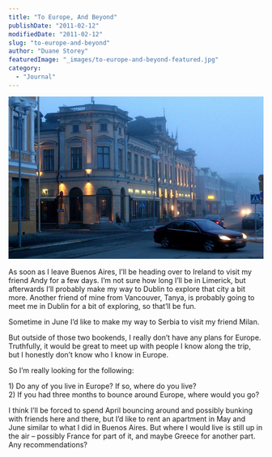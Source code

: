 ```yaml
---
title: "To Europe, And Beyond"
publishDate: "2011-02-12"
modifiedDate: "2011-02-12"
slug: "to-europe-and-beyond"
author: "Duane Storey"
featuredImage: "_images/to-europe-and-beyond-featured.jpg"
category:
  - "Journal"
---
```


[![](_images/to-europe-and-beyond-1.jpg "Europe")](http://www.migratorynerd.com/wordpress/wp-content/uploads/2011/02/430513113_c1d6814404_z.jpg)

As soon as I leave Buenos Aires, I’ll be heading over to Ireland to visit my friend Andy for a few days. I’m not sure how long I’ll be in Limerick, but afterwards I’ll probably make my way to Dublin to explore that city a bit more. Another friend of mine from Vancouver, Tanya, is probably going to meet me in Dublin for a bit of exploring, so that’ll be fun.

Sometime in June I’d like to make my way to Serbia to visit my friend Milan.

But outside of those two bookends, I really don’t have any plans for Europe. Truthfully, it would be great to meet up with people I know along the trip, but I honestly don’t know who I know in Europe.

So I’m really looking for the following:

1\) Do any of you live in Europe? If so, where do you live?  
2\) If you had three months to bounce around Europe, where would you go?

I think I’ll be forced to spend April bouncing around and possibly bunking with friends here and there, but I’d like to rent an apartment in May and June similar to what I did in Buenos Aires. But where I would live is still up in the air – possibly France for part of it, and maybe Greece for another part. Any recommendations?